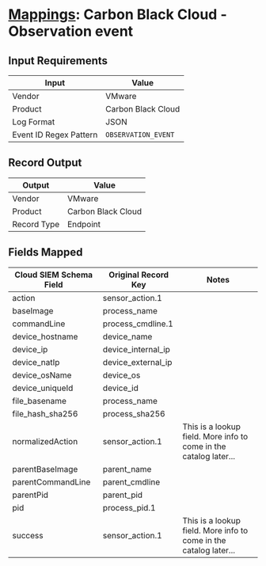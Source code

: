 # [Mappings](README.md): Carbon Black Cloud - Observation event

## Input Requirements

|Input|Value|
|-----|-----|
|Vendor|VMware|
|Product|Carbon Black Cloud|
|Log Format|JSON|
|Event ID Regex Pattern|`OBSERVATION_EVENT`|

## Record Output

|Output|Value|
|------|-----|
|Vendor|VMware|
|Product|Carbon Black Cloud|
|Record Type|Endpoint|

## Fields Mapped

|Cloud SIEM Schema Field|Original Record Key|Notes|
|-----------------------|-------------------|-----|
|action|sensor_action.1||
|baseImage|process_name||
|commandLine|process_cmdline.1||
|device_hostname|device_name||
|device_ip|device_internal_ip||
|device_natIp|device_external_ip||
|device_osName|device_os||
|device_uniqueId|device_id||
|file_basename|process_name||
|file_hash_sha256|process_sha256||
|normalizedAction|sensor_action.1|This is a lookup field. More info to come in the catalog later...|
|parentBaseImage|parent_name||
|parentCommandLine|parent_cmdline||
|parentPid|parent_pid||
|pid|process_pid.1||
|success|sensor_action.1|This is a lookup field. More info to come in the catalog later...|

